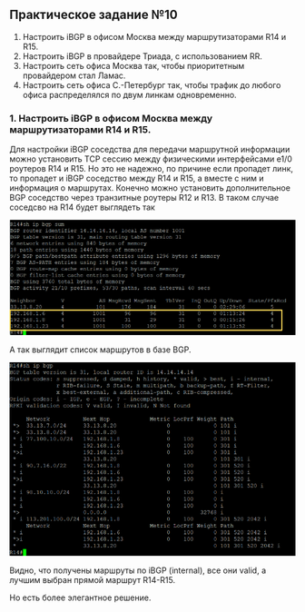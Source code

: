## Практическое задание №10

1. Настроить iBGP в офисом Москва между маршрутизаторами R14 и R15.
2. Настроить iBGP в провайдере Триада, с использованием RR.
3. Настроить сеть офиса Москва так, чтобы приоритетным провайдером стал Ламас.
4. Настроить сеть офиса С.-Петербург так, чтобы трафик до любого офиса распределялся по двум линкам одновременно.


### 1. Настроить iBGP в офисом Москва между маршрутизаторами R14 и R15.
Для настройки iBGP соседства для передачи маршрутной информации можно установить TCP сессию между физическими интерфейсами e1/0 роутеров 
R14 и R15. Но это не надежно, по причине если пропадет линк, то пропадет и iBGP соседство между R14 и R15, а вместе с ним и информация о маршрутах.
Конечно можно установить дополнительное BGP соседство через транзитные роутеры R12 и R13. В таком случае соседсво на R14
будет выглядеть так

![R14 sh_ip_bgp_sum.png](R14%20sh_ip_bgp_sum.png)

А так выглядит список маршрутов в базе BGP.

![R14 sh_ip_bgp.png](R14%20sh_ip_bgp.png)

Видно, что получены маршруты по iBGP (internal), все они valid, а лучшим выбран прямой маршрут R14-R15.

Но есть более элегантное решение.




























